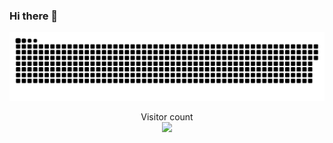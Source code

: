 ### Hi there 👋

<!-- ![](img/GodCat.gif) -->

<!-- <a href=#> -->
<img src="img/contributions.svg">
<!-- </a> -->

<p align="center"> 
  Visitor count
  <br>
  <img src="https://profile-counter.glitch.me/mr-mystery/count.svg" />
</p>


<!--
**mr-mystery/mr-mystery** is a ✨ _special_ ✨ repository because its `README.md` (this file) appears on your GitHub profile.

Here are some ideas to get you started:

- 🔭 I’m currently working on ...
- 🌱 I’m currently learning ...
- 👯 I’m looking to collaborate on ...
- 🤔 I’m looking for help with ...
- 💬 Ask me about ...
- 📫 How to reach me: ...
- 😄 Pronouns: ...
- ⚡ Fun fact: ...
-->

